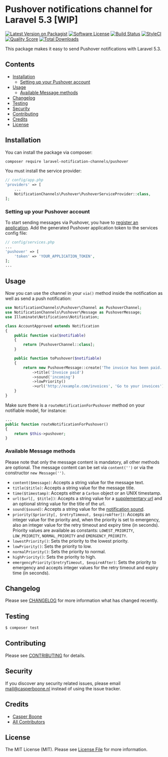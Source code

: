 # Pushover notifications channel for Laravel 5.3 [WIP]

[![Latest Version on Packagist](https://img.shields.io/packagist/v/laravel-notification-channels/pushover.svg?style=flat-square)](https://packagist.org/packages/laravel-notification-channels/pushover)
[![Software License](https://img.shields.io/badge/license-MIT-brightgreen.svg?style=flat-square)](LICENSE.md)
[![Build Status](https://img.shields.io/travis/laravel-notification-channels/pushover/master.svg?style=flat-square)](https://travis-ci.org/laravel-notification-channels/pushover)
[![StyleCI](https://styleci.io/repos/65543497/shield)](https://styleci.io/repos/65543497)
[![Quality Score](https://img.shields.io/scrutinizer/g/laravel-notification-channels/pushover.svg?style=flat-square)](https://scrutinizer-ci.com/g/laravel-notification-channels/pushover)
[![Total Downloads](https://img.shields.io/packagist/dt/laravel-notification-channels/pushover.svg?style=flat-square)](https://packagist.org/packages/laravel-notification-channels/pushover)

This package makes it easy to send Pushover notifications with Laravel 5.3.

## Contents

- [Installation](#installation)
	- [Setting up your Pushover account](#setting-up-your-pushover-account)
- [Usage](#usage)
	- [Available Message methods](#available-message-methods)
- [Changelog](#changelog)
- [Testing](#testing)
- [Security](#security)
- [Contributing](#contributing)
- [Credits](#credits)
- [License](#license)

## Installation

You can install the package via composer:

``` bash
composer require laravel-notification-channels/pushover
```

You must install the service provider:

```php
// config/app.php
'providers' => [
    ...
    NotificationChannels\Pushover\PushoverServiceProvider::class,
];
```

### Setting up your Pushover account

To start sending messages via Pushover, you have to [register an application](https://pushover.net/apps/build).
Add the generated Pushover application token to the services config file:
```php
// config/services.php
...
'pushover' => [
    'token' => 'YOUR_APPLICATION_TOKEN',
];
...
```

## Usage

Now you can use the channel in your `via()` method inside the notification as well as send a push notification:

``` php
use NotificationChannels\Pushover\Channel as PushoverChannel;
use NotificationChannels\Pushover\Message as PushoverMessage;
use Illuminate\Notifications\Notification;

class AccountApproved extends Notification
{
    public function via($notifiable)
    {
        return [PushoverChannel::class];
    }

    public function toPushover($notifiable)
    {
        return new PushoverMessage::create('The invoice has been paid.')
            ->title('Invoice paid')
            ->sound('incoming')
            ->lowPriority()
            ->url('http://example.com/invoices', 'Go to your invoices');
    }
}
```

Make sure there is a `routeNotificationForPushover` method on your notifiable model, for instance:
``` php
...
public function routeNotificationForPushover()
{
    return $this->pushover;
}
```

### Available Message methods
Please note that only the message content is mandatory, all other methods are optional. The message content can be set via `content('')` or via the constructor `new Message('')`.

- `content($message)`: Accepts a string value for the message text.
- `title($title)`: Accepts a string value for the message title.
- `time($timestamp)`: Accepts either a `Carbon` object or an UNIX timestamp.
- `url($url[, $title])`: Accepts a string value for a [supplementary url](https://pushover.net/api#urls) and an optional string value for the title of the url.
- `sound($sound)`: Accepts a string value for the [notification sound](https://pushover.net/api#sounds).
- `priority($priority[, $retryTimeout, $expireAfter])`: Accepts an integer value for the priority and, when the priority is set to emergency, also an integer value for the retry timeout and expiry time (in seconds). Priority values are available as constants: `LOWEST_PRIORITY`, `LOW_PRIORITY`, `NORMAL_PRIORITY` and `EMERGENCY_PRIORITY`.
- `lowestPriority()`: Sets the priority to the lowest priority.
- `lowPriority()`: Sets the priority to low.
- `normalPriority()`: Sets the priority to normal.
- `highPriority()`: Sets the priority to high.
- `emergencyPriority($retryTimeout, $expireAfter)`: Sets the priority to emergency and accepts integer values for the retry timeout and expiry time (in seconds).


## Changelog

Please see [CHANGELOG](CHANGELOG.md) for more information what has changed recently.

## Testing
    
``` bash
$ composer test
```

## Contributing

Please see [CONTRIBUTING](CONTRIBUTING.md) for details.

## Security

If you discover any security related issues, please email mail@casperboone.nl instead of using the issue tracker.

## Credits

- [Casper Boone](https://github.com/casperboone)
- [All Contributors](../../contributors)

## License

The MIT License (MIT). Please see [License File](LICENSE.md) for more information.
